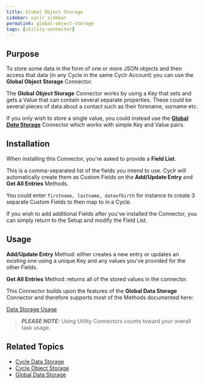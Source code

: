 ```yaml
---
title: Global Object Storage
sidebar: cyclr_sidebar
permalink: global-object-storage
tags: [utility-connector]
---
```


## Purpose


To store some data in the form of one or more JSON objects and then access that data (in any Cycle in the same Cyclr Account) you can use the **Global Object Storage** Connector.

The **Global *Object* Storage** Connector works by using a Key that sets and gets a Value that can contain several separate properties.  These could be several pieces of data about a contact such as their forename, surname etc.

If you only wish to store a single value, you could instead use the **[Global *Data* Storage](./global-data-storage)** Connector which works with simple Key and Value pairs.

## Installation

When installing this Connector, you're asked to provide a **Field List**.

This is a comma-separated list of the fields you intend to use.  Cyclr will automatically create them as Custom Fields on the **Add/Update Entry** and **Get All Entries** Methods.

You could enter ```firstname, lastname, dateofbirth``` for instance to create 3 separate Custom Fields to then map to in a Cycle.

If you wish to add additional Fields after you've installed the Connector, you can simply return to the Setup and modify the Field List.

## Usage

**Add/Update Entry** Method: either creates a new entry or updates an existing one using a unique Key and any values you've provided for the other Fields.

**Get All Entries** Method: returns all of the stored values in the connector.

This Connector builds upon the features of the **Global Data Storage** Connector and therefore supports most of the Methods documented here:

[Data Storage Usage](./data-storage-usage)

> **_PLEASE NOTE:_** Using Utility Connectors counts toward your overall task usage.

## Related Topics

* [Cycle Data Storage](./cycle-data-storage)
* [Cycle Object Storage](./cycle-object-storage)
* [Global Data Storage](./global-data-storage)
